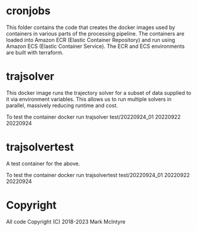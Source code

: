 # cronjobs

This folder contains the code that creates the docker images used by containers in various parts of the processing pipeline. The containers are loaded into Amazon ECR (Elastic Container Repository) and run using Amazon ECS (Elastic Container Service). The ECR and ECS environments are built with terraform. 

# trajsolver
This docker image runs the trajectory solver for a subset of data supplied to it via environment variables. This allows us to run multiple solvers in parallel, massively reducing runtime and cost. 

To test the container
  docker run trajsolver test/20220924_01 20220922 20220924

# trajsolvertest
A test container for the above. 

To test the container
  docker run trajsolvertest test/20220924_01 20220922 20220924

# Copyright
All code Copyright (C) 2018-2023 Mark McIntyre